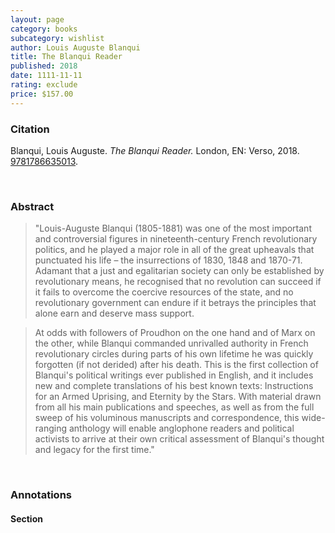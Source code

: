 ```yaml
---
layout: page
category: books
subcategory: wishlist
author: Louis Auguste Blanqui
title: The Blanqui Reader
published: 2018
date: 1111-11-11
rating: exclude
price: $157.00
---
```


### Citation

Blanqui, Louis Auguste. *The Blanqui Reader.* London, EN: Verso, 2018. [9781786635013](https://www.versobooks.com/en-ca/products/360-the-blanqui-reader).

<br>

### Abstract

> "Louis-Auguste Blanqui (1805-1881) was one of the most important and controversial figures in nineteenth-century French revolutionary politics, and he played a major role in all of the great upheavals that punctuated his life – the insurrections of 1830, 1848 and 1870-71. Adamant that a just and egalitarian society can only be established by revolutionary means, he recognised that no revolution can succeed if it fails to overcome the coercive resources of the state, and no revolutionary government can endure if it betrays the principles that alone earn and deserve mass support.

> At odds with followers of Proudhon on the one hand and of Marx on the other, while Blanqui commanded unrivalled authority in French revolutionary circles during parts of his own lifetime he was quickly forgotten (if not derided) after his death. This is the first collection of Blanqui's political writings ever published in English, and it includes new and complete translations of his best known texts: Instructions for an Armed Uprising, and Eternity by the Stars. With material drawn from all his main publications and speeches, as well as from the full sweep of his voluminous manuscripts and correspondence, this wide-ranging anthology will enable anglophone readers and political activists to arrive at their own critical assessment of Blanqui's thought and legacy for the first time."

<br>

### Annotations

#### Section

<br>
